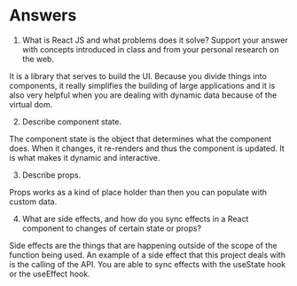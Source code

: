 # Answers

1. What is React JS and what problems does it solve? Support your answer with concepts introduced in class and from your personal research on the web.

It is a library that serves to build the UI.  Because you divide things into components, it really simplifies the building of large applications and it is also very helpful when you are dealing with dynamic data because of the virtual dom. 

2. Describe component state.

The component state is the object that determines what the component does. When it changes, it re-renders and thus the component is updated. It is what makes it dynamic and interactive. 

3. Describe props. 

Props works as a kind of place holder than then you can populate with custom data. 

4. What are side effects, and how do you sync effects in a React component to changes of certain state or props?
 
 Side effects are the things that are happening outside of the scope of the function being used. An example of a side effect that this project deals with is the calling of the API. You are able to sync effects with the useState hook or the useEffect hook. 